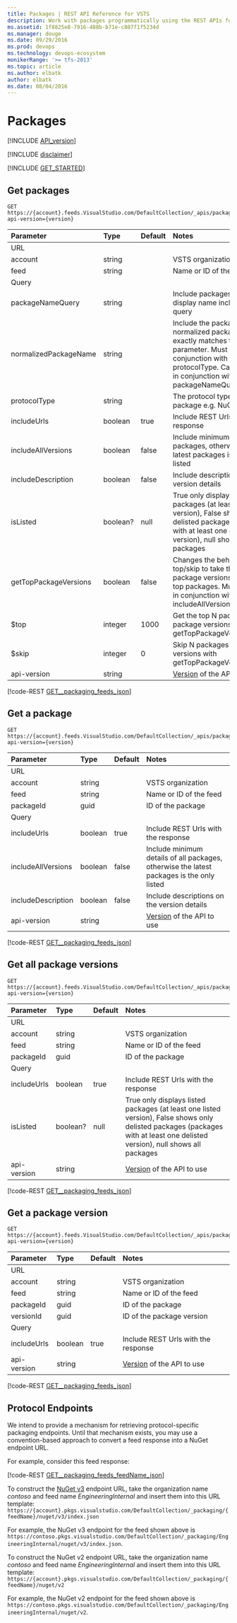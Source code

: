 ```yaml
---
title: Packages | REST API Reference for VSTS 
description: Work with packages programmatically using the REST APIs for VSTS .
ms.assetid: 1f8825e8-7916-488b-b71e-c807f1f5234d
ms.manager: douge
ms.date: 09/29/2016
ms.prod: devops
ms.technology: devops-ecosystem
monikerRange: '>= tfs-2013'
ms.topic: article
ms.author: elbatk
author: elbatk
ms.date: 08/04/2016
---
```


# Packages
[!INCLUDE [API_version](../_data/version2-preview1.md)]

[!INCLUDE [disclaimer](../_data/disclaimer.md)]

[!INCLUDE [GET_STARTED](../_data/get-started.md)]

## Get packages

```no-highlight
GET https://{account}.feeds.VisualStudio.com/DefaultCollection/_apis/packaging/feeds/{feed}/packages?api-version={version}
```

| Parameter             | Type    | Default   | Notes
|:----------------------|:--------|:----------|:---------------------------------------------------------------------------------------------------
| URL
| account               | string  |           | VSTS organization
| feed                  | string  |           | Name or ID of the feed
| Query
| packageNameQuery      | string  |           | Include packages where the display name includes this query
| normalizedPackageName | string  |           | Include the package where its normalized package name exactly matches this parameter.  Must be used in conjunction with protocolType.  Cannot be used in conjunction with packageNameQuery
| protocolType          | string  |           | The protocol type of the package e.g. NuGet
| includeUrls           | boolean | true      | Include REST Urls with the response
| includeAllVersions    | boolean | false     | Include minimum details of all packages, otherwise the latest packages is the only listed
| includeDescription    | boolean | false     | Include descriptions on the version details
| isListed              | boolean?| null      | True only displays listed packages (at least one listed version), False shows only delisted packages (packages with at least one delisted version), null shows all packages
| getTopPackageVersions | boolean | false     | Changes the behavior of top/skip to take the top package versions instead of top packages. Must be used in conjunction with includeAllVersions=true
| $top                  | integer | 1000      | Get the top N packages (or package versions with getTopPackageVersions=true)
| $skip                 | integer | 0         | Skip N packages (or package versions with getTopPackageVersions=true)
| api-version           | string  |           | [Version](../../concepts/rest-api-versioning.md) of the API to use

[!code-REST [GET__packaging_feeds_json](./_data/packages/GET__packaging_feeds__feedName__packages.json)]

## Get a package

```no-highlight
GET https://{account}.feeds.VisualStudio.com/DefaultCollection/_apis/packaging/feeds/{feed}/packages/{packageId}?api-version={version}
```

| Parameter             | Type    | Default   | Notes
|:----------------------|:--------|:----------|:---------------------------------------------------------------------------------------------------
| URL
| account               | string  |           | VSTS organization
| feed                  | string  |           | Name or ID of the feed
| packageId             | guid    |           | ID of the package
| Query
| includeUrls           | boolean | true      | Include REST Urls with the response
| includeAllVersions    | boolean | false     | Include minimum details of all packages, otherwise the latest packages is the only listed
| includeDescription    | boolean | false     | Include descriptions on the version details
| api-version           | string  |           | [Version](../../concepts/rest-api-versioning.md) of the API to use

[!code-REST [GET__packaging_feeds_json](./_data/packages/GET__packaging_feeds__feedName__packages__packageId__.json)]

## Get all package versions

```no-highlight
GET https://{account}.feeds.VisualStudio.com/DefaultCollection/_apis/packaging/feeds/{feed}/packages/{packageId}/versions?api-version={version}
```

| Parameter             | Type    | Default   | Notes
|:----------------------|:--------|:----------|:---------------------------------------------------------------------------------------------------
| URL
| account               | string  |           | VSTS organization
| feed                  | string  |           | Name or ID of the feed
| packageId             | guid    |           | ID of the package
| Query
| includeUrls           | boolean | true      | Include REST Urls with the response
| isListed              | boolean?| null      | True only displays listed packages (at least one listed version), False shows only delisted packages (packages with at least one delisted version), null shows all packages
| api-version           | string  |           | [Version](../../concepts/rest-api-versioning.md) of the API to use

[!code-REST [GET__packaging_feeds_json](./_data/packages/GET__packaging_feeds__feedName__packages__packageId__versions.json)]

## Get a package version

```no-highlight
GET https://{account}.feeds.VisualStudio.com/DefaultCollection/_apis/packaging/feeds/{feed}/packages/{packageId}/versions/{versionId}?api-version={version}
```

| Parameter             | Type    | Default   | Notes
|:----------------------|:--------|:----------|:---------------------------------------------------------------------------------------------------
| URL
| account               | string  |           | VSTS organization
| feed                  | string  |           | Name or ID of the feed
| packageId             | guid    |           | ID of the package
| versionId             | guid    |           | ID of the package version
| Query
| includeUrls           | boolean | true      | Include REST Urls with the response
| api-version           | string  |           | [Version](../../concepts/rest-api-versioning.md) of the API to use

[!code-REST [GET__packaging_feeds_json](./_data/packages/GET__packaging_feeds__feedName__packages__packageId__versions__versionId_.json)]

## Protocol Endpoints

We intend to provide a mechanism for retrieving protocol-specific packaging endpoints.
Until that mechanism exists, you may use a convention-based approach to convert a feed response into a NuGet endpoint URL.

For example, consider this feed response:

[!code-REST [GET__packaging_feeds_feedName_json](./_data/feeds/GET__packaging_feeds__feedName_.json)]

To construct the [NuGet v3](http://docs.nuget.org/) endpoint URL, take the organization name *contoso* and feed name *EngineeringInternal* and insert them into this URL template: `https://{account}.pkgs.visualstudio.com/DefaultCollection/_packaging/{feedName}/nuget/v3/index.json`

For example, the NuGet v3 endpoint for the feed shown above is `https://contoso.pkgs.visualstudio.com/DefaultCollection/_packaging/EngineeringInternal/nuget/v3/index.json`.

To construct the NuGet v2 endpoint URL, take the organization name *contoso* and feed name *EngineeringInternal* and insert them into this URL template: `https://{account}.pkgs.visualstudio.com/DefaultCollection/_packaging/{feedName}/nuget/v2`

For example, the NuGet v2 endpoint for the feed shown above is `https://contoso.pkgs.visualstudio.com/DefaultCollection/_packaging/EngineeringInternal/nuget/v2`.
